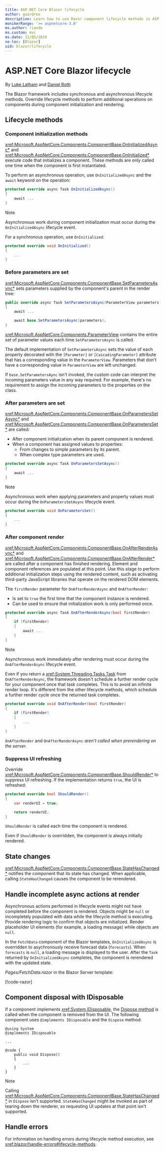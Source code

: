 ```yaml
---
title: ASP.NET Core Blazor lifecycle
author: guardrex
description: Learn how to use Razor component lifecycle methods in ASP.NET Core Blazor apps.
monikerRange: '>= aspnetcore-3.0'
ms.author: riande
ms.custom: mvc
ms.date: 12/05/2019
no-loc: [Blazor]
uid: blazor/lifecycle
---
```

# ASP.NET Core Blazor lifecycle

By [Luke Latham](https://github.com/guardrex) and [Daniel Roth](https://github.com/danroth27)

The Blazor framework includes synchronous and asynchronous lifecycle methods. Override lifecycle methods to perform additional operations on components during component initialization and rendering.

## Lifecycle methods

### Component initialization methods

<xref:Microsoft.AspNetCore.Components.ComponentBase.OnInitializedAsync*> and <xref:Microsoft.AspNetCore.Components.ComponentBase.OnInitialized*> execute code that initializes a component. These methods are only called one time when the component is first instantiated.

To perform an asynchronous operation, use `OnInitializedAsync` and the `await` keyword on the operation:

```csharp
protected override async Task OnInitializedAsync()
{
    await ...
}
```

> [!NOTE]
> Asynchronous work during component initialization must occur during the `OnInitializedAsync` lifecycle event.

For a synchronous operation, use `OnInitialized`:

```csharp
protected override void OnInitialized()
{
    ...
}
```

### Before parameters are set

<xref:Microsoft.AspNetCore.Components.ComponentBase.SetParametersAsync*> sets parameters supplied by the component's parent in the render tree:

```csharp
public override async Task SetParametersAsync(ParameterView parameters)
{
    await ...

    await base.SetParametersAsync(parameters);
}
```

<xref:Microsoft.AspNetCore.Components.ParameterView> contains the entire set of parameter values each time `SetParametersAsync` is called.

The default implementation of `SetParametersAsync` sets the value of each property decorated with the `[Parameter]` or `[CascadingParameter]` attribute that has a corresponding value in the `ParameterView`. Parameters that don't have a corresponding value in `ParameterView` are left unchanged.

If `base.SetParametersAync` isn't invoked, the custom code can interpret the incoming parameters value in any way required. For example, there's no requirement to assign the incoming parameters to the properties on the class.

### After parameters are set

<xref:Microsoft.AspNetCore.Components.ComponentBase.OnParametersSetAsync*> and <xref:Microsoft.AspNetCore.Components.ComponentBase.OnParametersSet*> are called:

* After component initialization when its parent component is rendered.
* When a component has assigned values to properties:
  * From changes to simple parameters by its parent.
  * When complex type parameters are used.

```csharp
protected override async Task OnParametersSetAsync()
{
    await ...
}
```

> [!NOTE]
> Asynchronous work when applying parameters and property values must occur during the `OnParametersSetAsync` lifecycle event.

```csharp
protected override void OnParametersSet()
{
    ...
}
```

### After component render

<xref:Microsoft.AspNetCore.Components.ComponentBase.OnAfterRenderAsync*> and <xref:Microsoft.AspNetCore.Components.ComponentBase.OnAfterRender*> are called after a component has finished rendering. Element and component references are populated at this point. Use this stage to perform additional initialization steps using the rendered content, such as activating third-party JavaScript libraries that operate on the rendered DOM elements.

The `firstRender` parameter for `OnAfterRenderAsync` and `OnAfterRender`:

* Is set to `true` the first time that the component instance is rendered.
* Can be used to ensure that initialization work is only performed once.

```csharp
protected override async Task OnAfterRenderAsync(bool firstRender)
{
    if (firstRender)
    {
        await ...
    }
}
```

> [!NOTE]
> Asynchronous work immediately after rendering must occur during the `OnAfterRenderAsync` lifecycle event.
>
> Even if you return a <xref:System.Threading.Tasks.Task> from `OnAfterRenderAsync`, the framework doesn't schedule a further render cycle for your component once that task completes. This is to avoid an infinite render loop. It's different from the other lifecycle methods, which schedule a further render cycle once the returned task completes.

```csharp
protected override void OnAfterRender(bool firstRender)
{
    if (firstRender)
    {
        ...
    }
}
```

`OnAfterRender` and `OnAfterRenderAsync` *aren't called when prerendering on the server.*

### Suppress UI refreshing

Override <xref:Microsoft.AspNetCore.Components.ComponentBase.ShouldRender*> to suppress UI refreshing. If the implementation returns `true`, the UI is refreshed:

```csharp
protected override bool ShouldRender()
{
    var renderUI = true;

    return renderUI;
}
```

`ShouldRender` is called each time the component is rendered.

Even if `ShouldRender` is overridden, the component is always initially rendered.

## State changes

<xref:Microsoft.AspNetCore.Components.ComponentBase.StateHasChanged*> notifies the component that its state has changed. When applicable, calling `StateHasChanged` causes the component to be rerendered.

## Handle incomplete async actions at render

Asynchronous actions performed in lifecycle events might not have completed before the component is rendered. Objects might be `null` or incompletely populated with data while the lifecycle method is executing. Provide rendering logic to confirm that objects are initialized. Render placeholder UI elements (for example, a loading message) while objects are `null`.

In the `FetchData` component of the Blazor templates, `OnInitializedAsync` is overridden to asychronously receive forecast data (`forecasts`). When `forecasts` is `null`, a loading message is displayed to the user. After the `Task` returned by `OnInitializedAsync` completes, the component is rerendered with the updated state.

*Pages/FetchData.razor* in the Blazor Server template:

[!code-razor[](lifecycle/samples_snapshot/3.x/FetchData.razor?highlight=9,21,25)]

## Component disposal with IDisposable

If a component implements <xref:System.IDisposable>, the [Dispose method](/dotnet/standard/garbage-collection/implementing-dispose) is called when the component is removed from the UI. The following component uses `@implements IDisposable` and the `Dispose` method:

```razor
@using System
@implements IDisposable

...

@code {
    public void Dispose()
    {
        ...
    }
}
```

> [!NOTE]
> Calling <xref:Microsoft.AspNetCore.Components.ComponentBase.StateHasChanged*> in `Dispose` isn't supported. `StateHasChanged` might be invoked as part of tearing down the renderer, so requesting UI updates at that point isn't supported.

## Handle errors

For information on handling errors during lifecycle method execution, see <xref:blazor/handle-errors#lifecycle-methods>.
